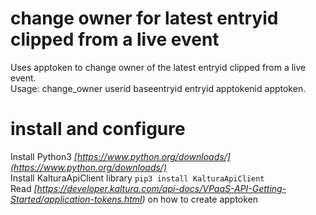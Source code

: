 # change owner for latest entryid clipped from a live event
Uses apptoken to change owner of the latest entryid clipped from a live event.    
Usage: change_owner userid baseentryid entryid apptokenid apptoken.    

# install and configure  
Install Python3 *[https://www.python.org/downloads/](https://www.python.org/downloads/)*  
Install KalturaApiClient library `pip3 install KalturaApiClient`  
Read *[https://developer.kaltura.com/api-docs/VPaaS-API-Getting-Started/application-tokens.html)* on how to create apptoken  
